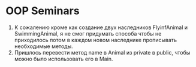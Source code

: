 # OOP Seminars
 
1. К сожалению кроме как создание двух наследников FlyinfAnimal и SwimmingAnimal, я не смог придумать способа чтобы не приходилось потом в каждом новом наследнике прописывать необходимые методы.
2. Пришлось перевести метод name в Animal из private в public, чтобы можно было использовать его в Main.